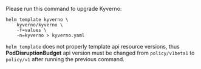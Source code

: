Please run this command to upgrade Kyverno:

```
helm template kyverno \
    kyverno/kyverno \
    -f=values \
    -n=kyverno > kyverno.yaml
```

`helm template` does not properly template api resource versions, thus **PodDisruptionBudget** api version must be changed from `policy/v1beta1` to `policy/v1` after running the previous command.
